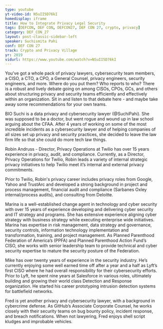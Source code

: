 ```yaml
---
type: youtube
yt-video-id: NSuII5D76kI
homedisplay: iframe
title: How to Integrate Privacy Legal Security
tags: [DEFCON, DEF CON, DEFCON27, DEF CON 27, crypto, privacy]
category: DEF_CON_27
layout: post-classic-sidebar-left
speaker: Suchismita Pahi
conf: DEF CON 27
track: Crypto and Privacy Village
yr: 2019
vidurl: https://www.youtube.com/watch?v=NSuII5D76kI
---
```

You've got a whole pack of privacy lawyers, cybersecurity  team members, a CISO, a CTO, a CPO, a General Counsel, privacy engineers, security engineers, and more. Where do you put them? Who reports to who? There is a robust and lively debate going on among CISOs, CPOs, GCs, and others about structuring privacy and security teams efficiently and effectively within an organization. Sit in and listen to that debate here - and maybe take away some recommendations for your own teams.

BIO
Suchi is a data privacy and cybersecurity lawyer (@SuchiPahi). She was supposed to be a doctor, but went rogue and wound up in law school arguing about the CFAA. After 4 years of working on some of the most incredible incidents as a cybersecurity lawyer and of helping companies of all sizes set up privacy and security practices, she decided to leave the law firm life so that she could do more tech law things.


Robin Andruss - Director, Privacy Operations at Twilio has over 15  years experience in privacy, audit, and compliance. Currently, as a Director, Privacy Operations for Twilio, Robin leads a variety of internal strategic privacy initiatives to help Twilio meet it’s internal and external privacy commitments.

Prior to Twilio, Robin's privacy career includes privacy roles from Google, Yahoo and TrustArc and developed a strong background in project and process management, financial audit and compliance (Sarbanes Oxley internal/process audits), and consulting from Deloitte.

Marina is a well-established change agent in technology and cyber security with over 15 years of experience developing and delivering cyber security and IT strategy and programs. She has extensive experience aligning cyber strategy with business strategy while executing enterprise wide initiatives. Marina has expertise in risk management, data strategy and governance, security controls, information technology implementation and transformation, training, and project management. As Planned Parenthood Federation of America’s (PPFA) and Planned Parenthood Action Fund’s CISO, she works with senior leadership team to provide technical and cyber security expertise to mature the security posture of the Federation.

Mike has over twenty years of experience in the security industry. He’s currently enjoying some well earned time off after a year and a half as Lyft’s first CISO where he had overall responsibility for their cybersecurity efforts. Prior to Lyft, he spent nine years at Salesforce in various roles, ultimately building and growing their world class Detection and Response organization. He started his career prototyping intrusion detection systems for battlefield networks.

Fred is yet another privacy and cybersecurity lawyer, with a background in cybercrime defense. As GitHub’s Associate Corporate Counsel, he works closely with their security teams on bug bounty policy, incident response, and breach notifications. When not lawyering, Fred enjoys shell script kludges and improbable vehicles.